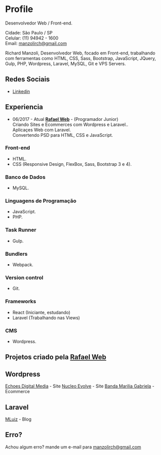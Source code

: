# Profile
Desenvolvedor Web / Front-end.

Cidade: São Paulo / SP<br>
Celular: (11) 94942 - 1600<br> 
Email: manzolirch@gmail.com

Richard Manzoli, Desenvolvedor Web, focado em Front-end, trabalhando com ferramentas como HTML, CSS, Sass, Bootstrap, JavaScript, JQuery, Gulp, PHP, Wordpress, Laravel, MySQL, Git e VPS Servers.

## Redes Sociais

*  [Linkedin](https://www.linkedin.com/in/richard-manzoli-67388a139/)

## Experiencia
* 06/2017 - Atual **[Rafael Web](http://www.rafaelweb.com.br/2017/)** - 
(Programador Junior)<br>
Criando Sites e Ecommerces com Wordpress e Laravel..<br>
Aplicaçes Web com Laravel.<br>
Convertendo PSD para HTML, CSS e JavaScript.<br>

### Front-end
* HTML.
* CSS (Responsive Design, FlexBox, Sass, Bootstrap 3 e 4).

### Banco de Dados
* MySQL.

### Linguagens de Programação
* JavaScript.
* PHP.

### Task Runner
* Gulp.

### Bundlers
* Webpack.

### Version control
* Git.

### Frameworks
* React (Iniciante, estudando)
* Laravel (Trabalhando nas Views)

### CMS
* Wordpress.

## Projetos criado pela [Rafael Web](http://www.rafaelweb.com.br/2017/)

## Wordpress
[Echoes Digital Media](http://echoesdigitalmedia.com/) - Site
[Nucleo Evolve](http://nucleoevolve.com.br/) - Site
[Banda Marilia Gabriela](http://bandamariliagabriela.com.br) - Ecommerce

## Laravel
[MLuiz](http://mluiz.com) - Blog

## Erro?
Achou algum erro? mande um e-mail para manzolirch@gmail.com
